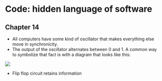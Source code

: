 # Code: hidden language of software

## Chapter 14

* All computers have some kind of oscillator that makes everything else move in synchronicity.
* The output of the oscillator alternates between 0 and 1. A common way to symbolize that fact is with a diagram that looks like this:

![](https://i.imgur.com/HDThsBB.png)

* Flip flop circuit retains information

